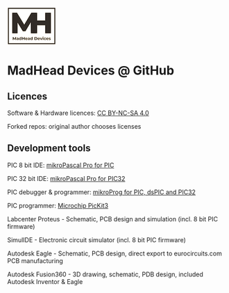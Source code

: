 
![MHD logo](https://github.com/madheaddevices/Brand/blob/master/Logo.png)

# MadHead Devices @ GitHub

## Licences

Software & Hardware licences: [CC BY-NC-SA 4.0](https://creativecommons.org/licenses/by-nc-sa/4.0/?ref=chooser-v1)

Forked repos: original author chooses licenses

## Development tools
PIC 8 bit IDE: [mikroPascal Pro for PIC](https://www.mikroe.com/mikropascal-pic)

PIC 32 bit IDE: [mikroPascal Pro for PIC32](https://www.mikroe.com/mikropascal-pic32)

PIC debugger & programmer: [mikroProg for PIC, dsPIC and PIC32](https://www.mikroe.com/mikroprog-pic-dspic-pic32)

PIC programmer: [Microchip PicKit3](https://www.microchip.com/Developmenttools/ProductDetails/PG164130)

Labcenter Proteus - Schematic, PCB design and simulation (incl. 8 bit PIC firmware)

SimulIDE - Electronic circuit simulator (incl. 8 bit PIC firmware)

Autodesk Eagle - Schematic, PCB design, direct export to eurocircuits.com PCB manufacturing

Autodesk Fusion360 - 3D drawing, schematic, PDB design, included Autodesk Inventor & Eagle
